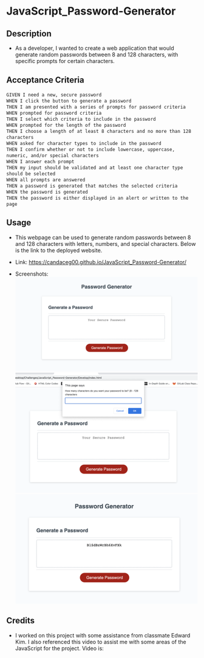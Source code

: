 # JavaScript_Password-Generator

## Description

* As a developer, I wanted to create a web application that would generate random passwords between 8 and 128 characters, with specific prompts for certain characters.

## Acceptance Criteria

```
GIVEN I need a new, secure password
WHEN I click the button to generate a password
THEN I am presented with a series of prompts for password criteria
WHEN prompted for password criteria
THEN I select which criteria to include in the password
WHEN prompted for the length of the password
THEN I choose a length of at least 8 characters and no more than 128 characters
WHEN asked for character types to include in the password
THEN I confirm whether or not to include lowercase, uppercase, numeric, and/or special characters
WHEN I answer each prompt
THEN my input should be validated and at least one character type should be selected
WHEN all prompts are answered
THEN a password is generated that matches the selected criteria
WHEN the password is generated
THEN the password is either displayed in an alert or written to the page
```

## Usage

* This webpage can be used to generate random passwords between 8 and 128 characters with letters, numbers, and special characters. Below is the link to the deployed website.

* Link: https://candaceg00.github.io/JavaScript_Password-Generator/

* Screenshots:
    <img src="./Assets/javascript_1.png"/>
    <img src="./Assets/javascript_2.png"/>
    <img src="./Assets/javascript_3.png"/>


## Credits

* I worked on this project with some assistance from classmate Edward Kim. I also referenced this video to assist me with some areas of the JavaScript for the project. Video is: <a href="https://www.youtube.com/watch?v=v2jfGo7ztm8"></a>